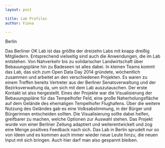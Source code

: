 ```yaml
---
layout: post

title: Lab Profiles
author: Fiona

---
```



Berlin

Das Berliner OK Lab ist das größte der dreizehn Labs mit knapp dreißig Mitgliedern. Entsprechend vielseitig sind auch die Anwendungen, die im Lab entstehen. Von Nahverkehr bis zu solidarischer Landwirtschaft über Bebauungspläne hin zu Badeseen ist alles dabei. In kleinen Teams kommt das Lab, das sich zum Open Data Day 2014 gründete, wöchentlich zusammen und arbeitet an den verschiedenen Projekten. 
Es waren zu einem Treffen bereits Vertreter aus der Berliner Senatsverwaltung und der Bezirksverwaltung da, um sich mit dem Lab auszutauschen. Der erste Kontakt ist also hergestellt. 
Eines der Projekte war die Visualisierung der Bebauungspläne für das Tempelhofer Feld, eine große Naherholungsfläche auf dem Gelände des ehemaligen Tempelhofer Flughafens. Über die weitere Nutzung des Geländes gab es eine Volksabstimmung, in der Bürger und Bürgerinnen entscheiden sollten. Die Visualisierung sollte dabei helfen, greifbarer zu machen, welche Optionen zur Auswahl stehen. Das Projekt wurde von einer Berliner Zeitung adaptiert und weiterentwickelt und zog eine Menge positives Feedback nach sich. 
Das Lab in Berlin sprudelt nur so von Ideen und es kommen auch immer wieder neue Leute hinzu, die neuen Input mit sich bringen. Auch hier darf man also gespannt bleiben. 
